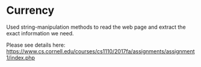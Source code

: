 # Currency
Used string-manipulation methods to read the web page and extract the exact information we need.


Please see details here: https://www.cs.cornell.edu/courses/cs1110/2017fa/assignments/assignment1/index.php

